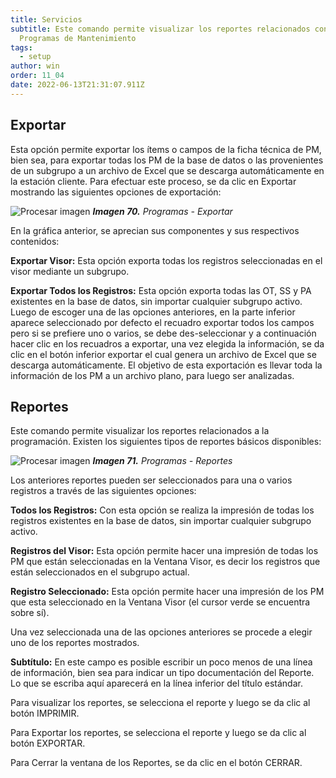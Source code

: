 ```yaml
---
title: Servicios
subtitle: Este comando permite visualizar los reportes relacionados con los
  Programas de Mantenimiento
tags:
  - setup
author: win
order: 11_04
date: 2022-06-13T21:31:07.911Z
---
```

## Exportar

Esta opción permite exportar los ítems o campos de la ficha técnica de PM, bien sea, para exportar todas los PM de la base de datos o las provenientes de un subgrupo a un archivo de Excel que se descarga automáticamente en la estación cliente.
Para efectuar este proceso, se da clic en Exportar <span class="mdi mdi-download"></span> mostrando las siguientes opciones de exportación:

![Procesar imagen](../../assets/images/cap06/chp06_img71.png)
_**Imagen 70.** Programas - Exportar_

En la gráfica anterior, se aprecian sus componentes y sus respectivos contenidos:

**Exportar Visor:** Esta opción exporta todas los registros seleccionadas en el visor mediante un subgrupo.

**Exportar Todos los Registros:** Esta opción exporta todas las OT, SS y PA existentes en la base de datos, sin importar cualquier subgrupo activo.
Luego de escoger una de las opciones anteriores, en la parte inferior aparece seleccionado por defecto el recuadro <a class="btn white"><span class="mdi mdi-checkbox-blank-outline"></span> exportar todos los campos</a> pero si se prefiere uno o varios, se debe des-seleccionar y a continuación hacer clic en los recuadros a exportar, una vez elegida la información, se da clic en el botón inferior <a class="btn white">exportar</a> el cual genera un archivo de Excel que se descarga automáticamente. El objetivo de esta exportación es llevar toda la información de los PM a un archivo plano, para luego ser analizadas.


## Reportes

Este comando permite visualizar los reportes relacionados a la programación. Existen los siguientes tipos de reportes básicos disponibles:

![Procesar imagen](../../assets/images/cap06/chp06_img72.png)
_**Imagen 71.** Programas - Reportes_

Los anteriores reportes pueden ser seleccionados para una o varios registros a través de las siguientes opciones:

**Todos los Registros:** Con esta opción se realiza la impresión de todas los registros existentes en la base de datos, sin importar cualquier subgrupo activo.

**Registros del Visor:** Esta opción permite hacer una impresión de todas los PM que están seleccionadas en la Ventana Visor, es decir los registros que están seleccionados en el subgrupo actual.

**Registro Seleccionado:** Esta opción permite hacer una impresión de los PM que esta seleccionado en la Ventana Visor (el cursor verde se encuentra sobre sí).

Una vez seleccionada una de las opciones anteriores se procede a elegir uno de los reportes mostrados.

**Subtítulo:** En este campo es posible escribir un poco menos de una línea de información, bien sea para indicar un tipo documentación del Reporte. Lo que se escriba aquí aparecerá en la línea inferior del título estándar.

Para visualizar los reportes, se selecciona el reporte y luego se da clic al botón <a class="btn bg-gray cl-black">IMPRIMIR</a>.

Para Exportar los reportes, se selecciona el reporte y luego se da clic al botón <a class="btn bg-gray cl-black">EXPORTAR</a>.

Para Cerrar la ventana de los Reportes, se da clic en el botón <a class="btn bg-gray cl-black">CERRAR</a>.